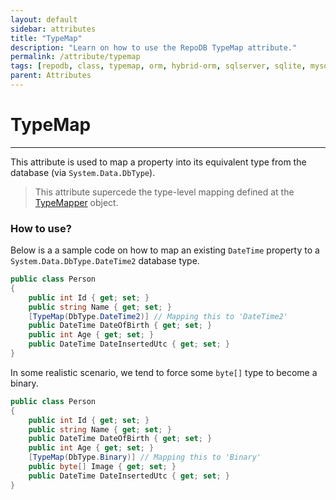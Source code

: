 ```yaml
---
layout: default
sidebar: attributes
title: "TypeMap"
description: "Learn on how to use the RepoDB TypeMap attribute."
permalink: /attribute/typemap
tags: [repodb, class, typemap, orm, hybrid-orm, sqlserver, sqlite, mysql, postgresql]
parent: Attributes
---
```


# TypeMap

---

This attribute is used to map a property into its equivalent type from the database (via `System.Data.DbType`).

> This attribute supercede the type-level mapping defined at the [TypeMapper](/mapper/typemapper) object.

### How to use?

Below is a a sample code on how to map an existing `DateTime` property to a `System.Data.DbType.DateTime2` database type.

```csharp
public class Person
{
    public int Id { get; set; }
    public string Name { get; set; }
    [TypeMap(DbType.DateTime2)] // Mapping this to 'DateTime2'
    public DateTime DateOfBirth { get; set; }
    public int Age { get; set; }
    public DateTime DateInsertedUtc { get; set; }
}
```

In some realistic scenario, we tend to force some `byte[]` type to become a binary.

```csharp
public class Person
{
    public int Id { get; set; }
    public string Name { get; set; }
    public DateTime DateOfBirth { get; set; }
    public int Age { get; set; }
    [TypeMap(DbType.Binary)] // Mapping this to 'Binary'
    public byte[] Image { get; set; }
    public DateTime DateInsertedUtc { get; set; }
}
```
